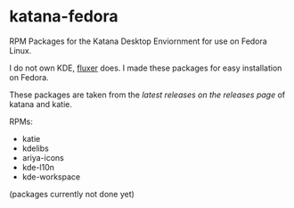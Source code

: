# katana-fedora
RPM Packages for the Katana Desktop Enviornment for use on Fedora Linux.

I do not own KDE, [fluxer](https://github.com/fluxer) does. I made these packages for easy installation on Fedora.

These packages are taken from the *latest releases on the releases page* of katana and katie.

RPMs:
* katie
* kdelibs
* ariya-icons
* kde-l10n
* kde-workspace

(packages currently not done yet)
